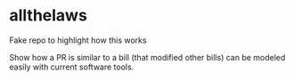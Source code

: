 # allthelaws
Fake repo to highlight how this works

Show how a PR is similar to a bill (that modified other bills) can be modeled easily with current software tools.
